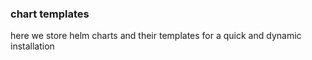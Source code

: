 ### chart templates

here we store helm charts and their templates for a quick and dynamic installation
